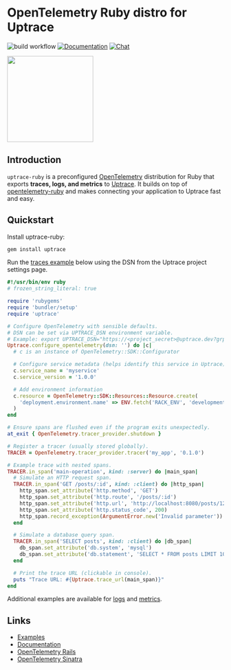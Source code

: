 # OpenTelemetry Ruby distro for Uptrace

![build workflow](https://github.com/uptrace/uptrace-ruby/actions/workflows/build.yml/badge.svg)
[![Documentation](https://img.shields.io/badge/uptrace-documentation-informational)](https://uptrace.dev/get/opentelemetry-ruby)
[![Chat](https://img.shields.io/badge/-telegram-red?color=white&logo=telegram&logoColor=black)](https://t.me/uptrace)

<a href="https://uptrace.dev/get/opentelemetry-ruby">
  <img src="https://uptrace.dev/devicon/ruby-original.svg" height="200px" />
</a>

## Introduction

`uptrace-ruby` is a preconfigured [OpenTelemetry](https://opentelemetry.io)
distribution for Ruby that exports **traces, logs, and metrics** to
[Uptrace](https://uptrace.dev). It builds on top of
[opentelemetry-ruby](https://github.com/open-telemetry/opentelemetry-ruby) and
makes connecting your application to Uptrace fast and easy.

## Quickstart

Install uptrace-ruby:

```bash
gem install uptrace
```

Run the [traces example](example/traces) below using the DSN from the Uptrace
project settings page.

```ruby
#!/usr/bin/env ruby
# frozen_string_literal: true

require 'rubygems'
require 'bundler/setup'
require 'uptrace'

# Configure OpenTelemetry with sensible defaults.
# DSN can be set via UPTRACE_DSN environment variable.
# Example: export UPTRACE_DSN="https://<project_secret>@uptrace.dev?grpc=4317"
Uptrace.configure_opentelemetry(dsn: '') do |c|
  # c is an instance of OpenTelemetry::SDK::Configurator

  # Configure service metadata (helps identify this service in Uptrace).
  c.service_name = 'myservice'
  c.service_version = '1.0.0'

  # Add environment information
  c.resource = OpenTelemetry::SDK::Resources::Resource.create(
    'deployment.environment.name' => ENV.fetch('RACK_ENV', 'development')
  )
end

# Ensure spans are flushed even if the program exits unexpectedly.
at_exit { OpenTelemetry.tracer_provider.shutdown }

# Register a tracer (usually stored globally).
TRACER = OpenTelemetry.tracer_provider.tracer('my_app', '0.1.0')

# Example trace with nested spans.
TRACER.in_span('main-operation', kind: :server) do |main_span|
  # Simulate an HTTP request span.
  TRACER.in_span('GET /posts/:id', kind: :client) do |http_span|
    http_span.set_attribute('http.method', 'GET')
    http_span.set_attribute('http.route', '/posts/:id')
    http_span.set_attribute('http.url', 'http://localhost:8080/posts/123')
    http_span.set_attribute('http.status_code', 200)
    http_span.record_exception(ArgumentError.new('Invalid parameter'))
  end

  # Simulate a database query span.
  TRACER.in_span('SELECT posts', kind: :client) do |db_span|
    db_span.set_attribute('db.system', 'mysql')
    db_span.set_attribute('db.statement', 'SELECT * FROM posts LIMIT 100')
  end

  # Print the trace URL (clickable in console).
  puts "Trace URL: #{Uptrace.trace_url(main_span)}"
end
```

Additional examples are available for [logs](example/logs) and
[metrics](example/metrics).

## Links

- [Examples](example)
- [Documentation](https://uptrace.dev/get/opentelemetry-ruby)
- [OpenTelemetry Rails](https://uptrace.dev/guides/opentelemetry-rails)
- [OpenTelemetry Sinatra](https://uptrace.dev/guides/opentelemetry-sinatra)
